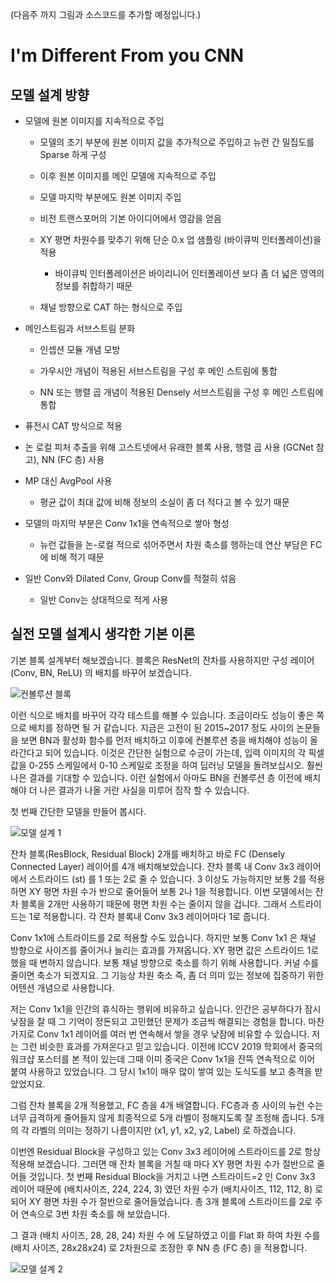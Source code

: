(다음주 까지 그림과 소스코드를 추가할 예정입니다.)

# I'm Different From you CNN 

## 모델 설계 방향

- 모델에 원본 이미지를 지속적으로 주입

  - 모델의 초기 부분에 원본 이미지 값을 추가적으로 주입하고 뉴런 간 밀집도를 Sparse 하게 구성

  - 이후 원본 이미지를 메인 모델에 지속적으로 주입
  
  - 모델 마지막 부분에도 원본 이미지 주입
  
  - 비전 트랜스포머의 기본 아이디어에서 영감을 얻음
  
  - XY 평면 차원수를 맞추기 위해 단순 0.x 업 샘플링 (바이큐빅 인터폴레이션)을 적용
  
    - 바이큐빅 인터폴레이션은 바이리니어 인터폴레이션 보다 좀 더 넓은 영역의 정보를 취합하기 때문
  
  - 채널 방향으로 CAT 하는 형식으로 주입
  
- 메인스트림과 서브스트림 분화
  
  - 인셉션 모듈 개념 모방
  
  - 가우시안 개념이 적용된 서브스트림을 구성 후 메인 스트림에 통합
  
  - NN 또는 행렬 곱 개념이 적용된 Densely 서브스트림을 구성 후 메인 스트림에 통합

- 퓨전시 CAT 방식으로 적용

- 논 로컬 피처 추출을 위해 고스트넷에서 유래한 블록 사용, 행렬 곱 사용 (GCNet 참고), NN (FC 층) 사용

- MP 대신 AvgPool 사용
  
  - 평균 값이 최대 값에 비해 정보의 소실이 좀 더 적다고 볼 수 있기 때문

- 모델의 마지막 부분은 Conv 1x1을 연속적으로 쌓아 형성
  
  - 뉴런 값들을 논-로컬 적으로 섞어주면서 차원 축소를 행하는데 연산 부담은 FC에 비해 적기 때문

- 일반 Conv와 Dilated Conv, Group Conv를 적절히 섞음
  
  - 일반 Conv는 상대적으로 적게 사용

## 실전 모델 설계시 생각한 기본 이론

기본 블록 설계부터 해보겠습니다. 블록은 ResNet의 잔차를 사용하지만 구성 레이어 (Conv, BN, ReLU) 의 배치를 바꾸어 보겠습니다.

![컨볼루션 블록](https://user-images.githubusercontent.com/32004044/170392397-30e7e14b-b5cc-4485-a12c-13ec1c107fbe.jpg)

이런 식으로 배치를 바꾸어 각각 테스트를 해볼 수 있습니다. 조금이라도 성능이 좋은 쪽으로 배치를 정하면 될 거 같습니다. 지금은 고전이 된 2015~2017 정도 사이의 논문들을 보면 BN과 활성화 함수를 먼저 배치하고 이후에 컨볼루션 층을 배치해야 성능이 올라간다고 되어 있습니다. 이것은 간단한 실험으로 수긍이 가는데, 입력 이미지의 각 픽셀 값을 0-255 스케일에서 0-10 스케일로 조정을 하여 딥러닝 모델을 돌려보십시오. 훨씬 나은 결과를 기대할 수 있습니다. 이런 실험에서 아마도 BN을 컨볼루션 층 이전에 배치해야 더 나은 결과가 나올 거란 사실을 미루어 짐작 할 수 있습니다.

첫 번째 간단한 모델을 만들어 봅시다.

![모델 설계 1](https://user-images.githubusercontent.com/32004044/170392415-82a1c765-6366-48fc-848d-42e8d48a657c.jpg)

잔차 블록(ResBlock, Residual Block) 2개를 배치하고 바로 FC (Densely Connected Layer) 레이어를 4개 배치해보았습니다. 잔차 블록 내 Conv 3x3 레이어에서 스트라이드 (st) 를 1 또는 2로 줄 수 있습니다. 3 이상도 가능하지만 보통 2를 적용하면 XY 평면 차원 수가 반으로 줄어들어 보통 2나 1을 적용합니다. 이번 모델에서는 잔차 블록을 2개만 사용하기 때문에 평면 차원 수는 줄이지 않을 겁니다. 그래서 스트라이드는 1로 적용합니다. 각 잔차 블록내 Conv 3x3 레이어마다 1로 줍니다. 

Conv 1x1에 스트라이드를 2로 적용할 수도 있습니다. 하지만 보통 Conv 1x1 은 채널 방향으로 사이즈를 줄이거나 늘리는 효과를 가져옵니다. XY 평면 값은 스트라이드 1로 했을 때 변하지 않습니다. 보통 채널 방향으로 축소를 하기 위해 사용합니다. 커널 수를 줄이면 축소가 되겠지요. 그 기능상 차원 축소 즉, 좀 더 의미 있는 정보에 집중하기 위한 어텐션 개념으로 사용합니다. 

저는 Conv 1x1을 인간의 휴식하는 행위에 비유하고 싶습니다. 인간은 공부하다가 잠시 낮잠을 잘 때 그 기억이 정돈되고 고민했던 문제가 조금씩 해결되는 경험을 합니다. 마찬가지로 Conv 1x1 레이어를 여러 번 연속해서 쌓을 경우 낮잠에 비유할 수 있습니다. 저는 그런 비슷한 효과를 가져온다고 믿고 있습니다. 이전에 ICCV 2019 학회에서 중국의 워크샵 포스터를 본 적이 있는데 그때 이미 중국은 Conv 1x1을 잔뜩 연속적으로 이어 붙여 사용하고 있었습니다. 그 당시 1x1이 매우 많이 쌓여 있는 도식도를 보고 충격을 받았었지요.

그럼 잔차 블록을 2개 적용했고, FC 층을 4개 배열합니다. FC층과 층 사이의 뉴런 수는 너무 급격하게 줄어들지 않게 최종적으로 5개 라벨이 정해지도록 잘 조정해 줍니다. 5개의 각 라벨의 의미는 정하기 나름이지만 (x1, y1, x2, y2, Label) 로 하겠습니다.


이번엔 Residual Block을 구성하고 있는 Conv 3x3 레이어에 스트라이드를 2로 항상 적용해 보겠습니다. 그러면 매 잔차 블록을 거칠 때 마다 XY 평면 차원 수가 절반으로 줄어들 것입니다. 첫 번째 Residual Block을 거치고 나면 스트라이드=2 인 Conv 3x3 레이어 때문에 (배치사이즈, 224, 224, 3) 였던 차원 수가 (배치사이즈, 112, 112, 8) 로 되어 XY 평면 차원 수가 절반으로 줄어들었습니다. 총 3개 블록에 스트라이드를 2로 주어 연속으로 3번 차원 축소를 해 보았습니다.

그 결과 (배치 사이즈, 28, 28, 24) 차원 수
에 도달하였고 이를 Flat 화 하여 차원 수를 (배치 사이즈, 28x28x24) 로 2차원으로 조정한 후 NN 층 (FC 층) 을 적용합니다.

![모델 설계 2](https://user-images.githubusercontent.com/32004044/170392428-fccc6482-042e-4866-ba66-57bcf043d6c9.jpg)
